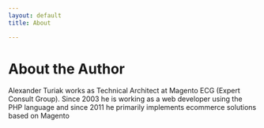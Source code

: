 ```yaml
---
layout: default
title: About

---
```

# About the Author

Alexander Turiak works as Technical Architect at Magento ECG (Expert Consult Group). Since 2003 he is working as a web developer using the PHP language and since 2011 he primarily implements ecommerce solutions based on Magento
